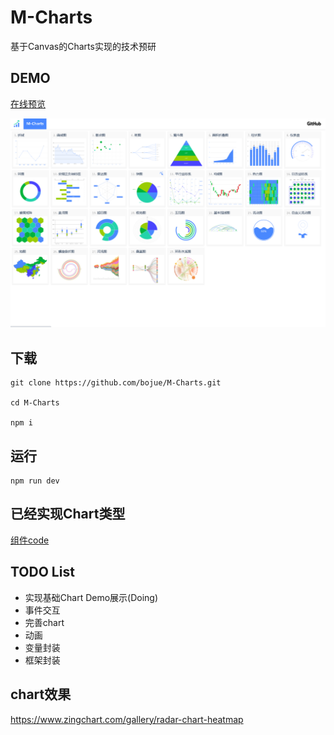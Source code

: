 # M-Charts
基于Canvas的Charts实现的技术预研

## DEMO
[在线预览](https://bojue.github.io/M-Charts)

![Demo](src/assets/demo/demo.png)

## 下载

```
git clone https://github.com/bojue/M-Charts.git

cd M-Charts

npm i
```

## 运行

```
npm run dev

```

## 已经实现Chart类型

[组件code](https://github.com/bojue/M-Charts/tree/main/src/charts/shape)


## TODO List 

- 实现基础Chart Demo展示(Doing) 
- 事件交互
- 完善chart
- 动画
- 变量封装
- 框架封装

## chart效果

https://www.zingchart.com/gallery/radar-chart-heatmap